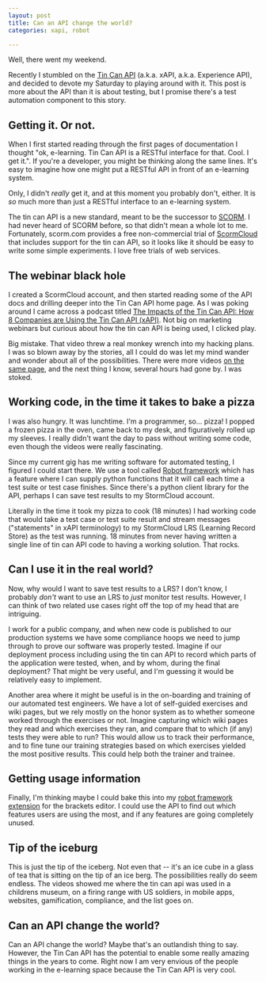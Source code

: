 ```yaml
---
layout: post
title: Can an API change the world?
categories: xapi, robot

---
```


Well, there went my weekend. 

Recently I stumbled on the [Tin Can
API](http://tincanapi.com/) (a.k.a. xAPI, a.k.a. Experience API), and
decided to devote my Saturday to playing around with it. This post is
more about the API than it is about testing, but I promise there's a
test automation component to this story.

## Getting it. Or not.

When I first started reading through the first pages of documentation
I thought "ok, e-learning. Tin Can API is a RESTful interface for
that. Cool. I get it.". If you're a developer, you might be thinking
along the same lines. It's easy to imagine how one might put a RESTful
API in front of an e-learning system.

Only, I didn't _really_ get it, and at this moment you probably don't, either.
It is _so_ much more than just a RESTful interface to an e-learning
system. 

The tin can API is a new standard, meant to be the successor to
[SCORM](http://www.scorm.com). I had never heard of SCORM before, so
that didn't mean a whole lot to me. Fortunately, scorm.com provides a
free non-commercial trial of
[ScormCloud](http://scorm.com/scorm-solved/scorm-cloud-features/) that
includes support for the tin can API, so it looks like it should be
easy to write some simple experiments. I love free trials of web
services. 

## The webinar black hole

I created a ScormCloud account, and then started reading some of the
API docs and drilling deeper into the Tin Can API home page. As I was
poking around I came across a podcast titled [The Impacts of the
Tin Can API: How 8 Companies are Using the Tin Can API
(xAPI)](http://youtu.be/jSQwo1C4feA). Not big on marketing webinars
but curious about how the tin can API is being used, I clicked play. 

Big mistake. That video threw a real monkey wrench into my hacking plans. I
was so blown away by the stories, all I could do was let my mind
wander and wonder about all of the possibilities. There were more
videos [on the same
page](http://tincanapi.com/wp-content/assets/webinar/webinar.html),
and the next thing I know, several hours had gone by. I was stoked.

## Working code, in the time it takes to bake a pizza

I was also hungry. It was lunchtime. I'm a programmer, so... pizza! I
popped a frozen pizza in the oven, came back to my desk, and
figuratively rolled up my sleeves. I really didn't want the day to
pass without writing some code, even though the videos were really
fascinating.

Since my current gig has me writing software for automated testing, I
figured I could start there. We use a tool called [Robot
framework](http://www.robotframework.org) which has a feature where I
can supply python functions that it will call each time a test suite
or test case finishes. Since there's a python client library for the
API, perhaps I can save test results to my StormCloud account. 

Literally in the time it took my pizza to cook (18 minutes) I had
working code that would take a test case or test suite result and
stream messages ("statements" in xAPI terminology) to my StormCloud
LRS (Learning Record Store) as the test was running. 18 minutes from
never having written a single line of tin can API code to having a
working solution. That rocks.

## Can I use it in the real world?

Now, why would I want to save test results to a LRS? I don't know, I
probably _don't_ want to use an LRS to _just_ monitor test results.
However, I can think of two related use cases right off the top of my
head that are intriguing.

I work for a public company, and when new code is published to our
production systems we have some compliance hoops we need to jump
through to prove our software was properly tested. Imagine if our
deployment process including using the tin can API to record which
parts of the application were tested, when, and by whom, during the
final deployment? That might be very useful, and I'm guessing it would
be relatively easy to implement.

Another area where it might be useful is in the on-boarding and
training of our automated test engineers. We have a lot of self-guided
exercises and wiki pages, but we rely mostly on the honor system as to
whether someone worked through the exercises or not. Imagine capturing
which wiki pages they read and which exercises they ran, and compare
that to which (if any) tests they were able to run?  This would allow
us to track their performance, and to fine tune our training
strategies based on which exercises yielded the most positive
results. This could help both the trainer and trainee. 

## Getting usage information

Finally, I'm thinking maybe I could bake this into my [robot framework
extension](https://github.com/boakley/brackets-robotframework) for the
brackets editor. I could use the API to find out which features users
are using the most, and if any features are going completely
unused. 


## Tip of the iceburg

This is just the tip of the iceberg. Not even that -- it's an ice cube
in a glass of tea that is sitting on the tip of an ice berg. The
possibilities really do seem endless. The videos showed me where the
tin can api was used in a childrens museum, on a firing range with US
soldiers, in mobile apps, websites, gamification, compliance, and the list
goes on. 

## Can an API change the world?

Can an API change the world? Maybe that's an outlandish thing to
say. However, the Tin Can API has the potential to enable some really
amazing things in the years to come. Right now I am very envious of
the people working in the e-learning space because the Tin Can API is
very cool.



